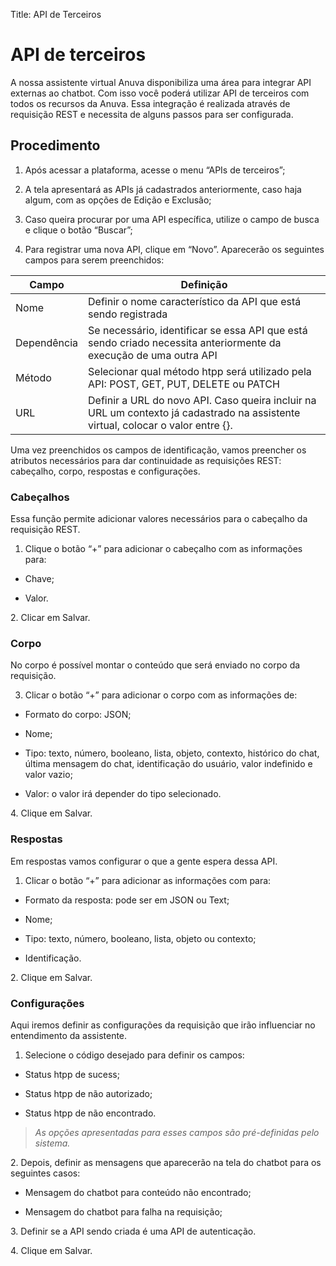 Title: API de Terceiros

# API de terceiros

A nossa assistente virtual Anuva disponibiliza uma área para integrar API externas ao chatbot. Com isso você poderá utilizar API de terceiros com todos os recursos da Anuva. Essa integração é realizada através de requisição REST e necessita de alguns passos para ser configurada.

## Procedimento

1.  Após acessar a plataforma, acesse o menu “APIs de terceiros”;

2.  A tela apresentará as APIs já cadastrados anteriormente, caso haja algum, com as opções de Edição e Exclusão;

3.  Caso queira procurar por uma API específica, utilize o campo de busca e clique o botão “Buscar”;

4.  Para registrar uma nova API, clique em “Novo”. Aparecerão os seguintes campos para serem preenchidos:

|**Campo**|**Definição**|
|-|-|
|Nome| Definir o nome característico da API que está sendo registrada|
|Dependência| Se necessário, identificar se essa API que está sendo criado necessita anteriormente da execução de uma outra API|
|Método| Selecionar qual método htpp será utilizado pela API: POST, GET, PUT, DELETE ou PATCH|
|URL| Definir a URL do novo API. Caso queira incluir na URL um contexto já cadastrado na assistente virtual, colocar o valor entre {}. |

Uma vez preenchidos os campos de identificação, vamos preencher os atributos necessários para dar continuidade as requisições REST: cabeçalho, corpo, respostas e configurações.

### **Cabeçalhos**

Essa função permite adicionar valores necessários para o cabeçalho da requisição REST.

1.  Clique o botão “+” para adicionar o cabeçalho com as informações para:

  - Chave;

  - Valor.

2\.  Clicar em Salvar.

### **Corpo**

No corpo é possível montar o conteúdo que será enviado no corpo da requisição.

3.  Clicar o botão “+” para adicionar o corpo com as informações de:

  - Formato do corpo: JSON;

  - Nome;

  - Tipo: texto, número, booleano, lista, objeto, contexto, histórico do chat, última mensagem do chat, identificação do usuário, valor indefinido e valor vazio;

  - Valor: o valor irá depender do tipo selecionado.

4\.  Clique em Salvar.

### **Respostas**

Em respostas vamos configurar o que a gente espera dessa API.

1.  Clicar o botão “+” para adicionar as informações com para:

  - Formato da resposta: pode ser em JSON ou Text;

  - Nome;

  - Tipo: texto, número, booleano, lista, objeto ou contexto;

  - Identificação.

2\.  Clique em Salvar.

### **Configurações**

Aqui iremos definir as configurações da requisição que irão influenciar no entendimento da assistente.

1.  Selecione o código desejado para definir os campos:

  - Status htpp de sucess;

  - Status htpp de não autorizado;

  - Status htpp de não encontrado.

>  *As opções apresentadas para esses campos são pré-definidas pelo sistema.*

2\.  Depois, definir as mensagens que aparecerão na tela do chatbot para os seguintes casos:

  - Mensagem do chatbot para conteúdo não encontrado;

  - Mensagem do chatbot para falha na requisição;

3\.  Definir se a API sendo criada é uma API de autenticação.

4\.   Clique em Salvar.
